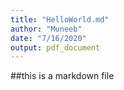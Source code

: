 ```yaml
---
title: "HelloWorld.md"
author: "Muneeb"
date: "7/16/2020"
output: pdf_document
---
```


##this is a markdown file